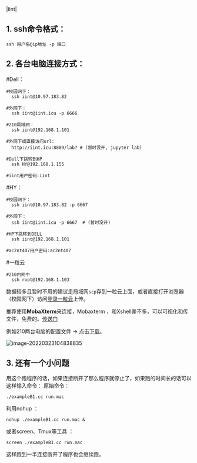 |iint|

## 1. ssh命令格式：

```shell
ssh 用户名@ip地址 -p 端口
```



## 2. 各台电脑连接方式：
\#Dell：

```shell
#校园网下：
  ssh iint@10.97.183.82

#外网下：
  ssh iint@iint.icu -p 6666

#210局域网：
  ssh iint@192.168.1.101
  
#外网下或直接访问url:
  http://iint.icu:8889/lab? # (暂时没开, jupyter lab)

#Dell下跳转到HP
  ssh HY@192.168.1.155

#iint用户密码:iint
```



#HY：

```shell
#校园网下：
  ssh iint@10.97.183.82 -p 6667

#外网下：
  ssh iint@iint.icu -p 6667  # (暂时没开)

#HP下跳转到DELL
  ssh iint@192.168.1.101

#ac2nt407用户密码:ac2nt407
```



#一粒云

```shell
#210内网中
  ssh root@192.168.1.103
```

数据较多且暂时不用的建议走局域网`scp`存到一粒云上面，或者直接打开浏览器（校园网下）访问[登录一粒云](10.97.183.82)上传。



推荐使用**MobaXterm**来连接，Mobaxterm ，和Xshell差不多，可以可视化和传文件，免费的。[传送门](https://mobaxterm.mobatek.net/)

例如210两台电脑的配置文件 -> 点击[下载](https://pan.iint.icu/s/PVSN)。

![image-20220323104838835](C:\Users\Administrator\AppData\Roaming\Typora\typora-user-images\image-20220323104838835.png)



## 3. 还有一个小问题

用这个跑程序的话，如果连接断开了那么程序就停止了，如果跑的时间长的话可以这样输入命令：
原始命令：

```shell
./exampleB1.cc run.mac
```

利用nohup ：

```shell
nohup ./exampleB1.cc run.mac &
```

或者screen、Tmux等工具 ：

```shell
screen ./exampleB1.cc run.mac
```

这样跑到一半连接断开了程序也会继续跑。

